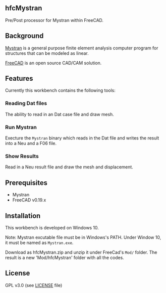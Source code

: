 ## hfcMystran
Pre/Post processor for Mystran within FreeCAD.

## Background
[Mystran](https://github.com/dr-bill-c/MYSTRAN) is a general purpose finite element analysis computer program for structures that can be modeled as linear.

[FreeCAD](https://freecadweb.org) is an open source CAD/CAM solution.

## Features 
Currently this workbench contains the following tools:

###  Reading Dat files 
The ability to read in an Dat case file and draw mesh. 

### Run Mystran
Execture the `Mystran` binary which reads in the Dat file and writes the result into a Neu and a F06 file.

### Show Results
Read in a Neu result file and draw the mesh and displacement.

## Prerequisites

* Mystran
* FreeCAD v0.19.x

## Installation
This workbench is developed on Windows 10.  

Note: Mystran excutable file must be in Windows's PATH. Under Window 10, it must be named as `Mystran.exe`. 

Download as hfcMystran.zip and unzip it under FreeCad's `Mod/` folder. The result is a new 'Mod/hfcMystran' folder with all the codes.

## License
GPL v3.0 (see [LICENSE](LICENCE) file)
